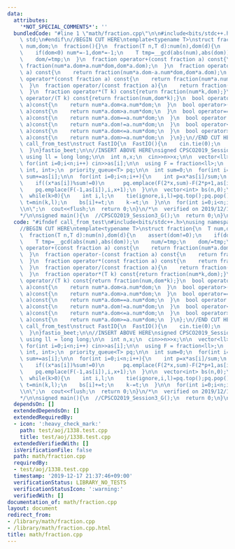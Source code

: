 ```yaml
---
data:
  attributes:
    '*NOT_SPECIAL_COMMENTS*': ''
  bundledCode: "#line 1 \"math/fraction.cpp\"\n\n#include<bits/stdc++.h>\nusing namespace\
    \ std;\n#endif\n//BEGIN CUT HERE\ntemplate<typename T>\nstruct fraction{\n  T\
    \ num,dom;\n  fraction(){}\n  fraction(T n,T d):num(n),dom(d){\n    assert(dom!=0);\n\
    \    if(dom<0) num*=-1,dom*=-1;\n    T tmp=__gcd(abs(num),abs(dom));\n    num/=tmp;\n\
    \    dom/=tmp;\n  }\n  fraction operator+(const fraction a) const{\n    return\
    \ fraction(num*a.dom+a.num*dom,dom*a.dom);\n  }\n  fraction operator-(const fraction\
    \ a) const{\n    return fraction(num*a.dom-a.num*dom,dom*a.dom);\n  }\n  fraction\
    \ operator*(const fraction a) const{\n    return fraction(num*a.num,dom*a.dom);\n\
    \  }\n  fraction operator/(const fraction a){\n    return fraction(num*a.dom,dom*a.num);\n\
    \  }\n  fraction operator*(T k) const{return fraction(num*k,dom);}\n  fraction\
    \ operator/(T k) const{return fraction(num,dom*k);}\n  bool operator<(const fraction\
    \ a)const{\n    return num*a.dom<a.num*dom;\n  }\n  bool operator>(const fraction\
    \ a)const{\n    return num*a.dom>a.num*dom;\n  }\n  bool operator==(const fraction\
    \ a)const{\n    return num*a.dom==a.num*dom;\n  }\n  bool operator!=(const fraction\
    \ a)const{\n    return num*a.dom!=a.num*dom;\n  }\n  bool operator<=(const fraction\
    \ a)const{\n    return num*a.dom<=a.num*dom;\n  }\n  bool operator>=(const fraction\
    \ a)const{\n    return num*a.dom>=a.num*dom;\n  }\n};\n//END CUT HERE\n#ifndef\
    \ call_from_test\nstruct FastIO{\n  FastIO(){\n    cin.tie(0);\n    ios::sync_with_stdio(0);\n\
    \  }\n}fastio_beet;\n\n//INSERT ABOVE HERE\nsigned CPSCO2019_Session3_G(){\n \
    \ using ll = long long;\n\n  int n,x;\n  cin>>n>>x;\n\n  vector<ll> as(n);\n \
    \ for(int i=0;i<n;i++) cin>>as[i];\n\n  using F = fraction<ll>;\n  using T = tuple<F,\
    \ int, int>;\n  priority_queue<T> pq;\n\n  int sum=0;\n  for(int i=0;i<n;i++)\
    \ sum+=as[i];\n\n  for(int i=0;i<n;i++){\n    int p=x*as[i]/sum;\n    pq.emplace(F(1,as[i]),i,p);\n\
    \    if((x*as[i])%sum!=0)\n      pq.emplace(F(2*x,sum)-F(2*p+1,as[i]),i,1);\n\
    \    pq.emplace(F(-1,as[i]),i,x+1);\n  }\n\n  vector<int> bs(n,0);\n  int k=x;\n\
    \  while(k>0){\n    int i,l;\n    tie(ignore,i,l)=pq.top();pq.pop();\n\n    int\
    \ t=min(k,l);\n    bs[i]+=t;\n    k-=t;\n  }\n\n  for(int i=0;i<n;i++) cout<<bs[i]<<\"\
    \\n\";\n  cout<<flush;\n  return 0;\n}\n/*\n  verified on 2019/12/17\n  https://atcoder.jp/contests/cpsco2019-s3/tasks/cpsco2019_s3_g\n\
    */\n\nsigned main(){\n  //CPSCO2019_Session3_G();\n  return 0;\n}\n#endif\n"
  code: "#ifndef call_from_test\n#include<bits/stdc++.h>\nusing namespace std;\n#endif\n\
    //BEGIN CUT HERE\ntemplate<typename T>\nstruct fraction{\n  T num,dom;\n  fraction(){}\n\
    \  fraction(T n,T d):num(n),dom(d){\n    assert(dom!=0);\n    if(dom<0) num*=-1,dom*=-1;\n\
    \    T tmp=__gcd(abs(num),abs(dom));\n    num/=tmp;\n    dom/=tmp;\n  }\n  fraction\
    \ operator+(const fraction a) const{\n    return fraction(num*a.dom+a.num*dom,dom*a.dom);\n\
    \  }\n  fraction operator-(const fraction a) const{\n    return fraction(num*a.dom-a.num*dom,dom*a.dom);\n\
    \  }\n  fraction operator*(const fraction a) const{\n    return fraction(num*a.num,dom*a.dom);\n\
    \  }\n  fraction operator/(const fraction a){\n    return fraction(num*a.dom,dom*a.num);\n\
    \  }\n  fraction operator*(T k) const{return fraction(num*k,dom);}\n  fraction\
    \ operator/(T k) const{return fraction(num,dom*k);}\n  bool operator<(const fraction\
    \ a)const{\n    return num*a.dom<a.num*dom;\n  }\n  bool operator>(const fraction\
    \ a)const{\n    return num*a.dom>a.num*dom;\n  }\n  bool operator==(const fraction\
    \ a)const{\n    return num*a.dom==a.num*dom;\n  }\n  bool operator!=(const fraction\
    \ a)const{\n    return num*a.dom!=a.num*dom;\n  }\n  bool operator<=(const fraction\
    \ a)const{\n    return num*a.dom<=a.num*dom;\n  }\n  bool operator>=(const fraction\
    \ a)const{\n    return num*a.dom>=a.num*dom;\n  }\n};\n//END CUT HERE\n#ifndef\
    \ call_from_test\nstruct FastIO{\n  FastIO(){\n    cin.tie(0);\n    ios::sync_with_stdio(0);\n\
    \  }\n}fastio_beet;\n\n//INSERT ABOVE HERE\nsigned CPSCO2019_Session3_G(){\n \
    \ using ll = long long;\n\n  int n,x;\n  cin>>n>>x;\n\n  vector<ll> as(n);\n \
    \ for(int i=0;i<n;i++) cin>>as[i];\n\n  using F = fraction<ll>;\n  using T = tuple<F,\
    \ int, int>;\n  priority_queue<T> pq;\n\n  int sum=0;\n  for(int i=0;i<n;i++)\
    \ sum+=as[i];\n\n  for(int i=0;i<n;i++){\n    int p=x*as[i]/sum;\n    pq.emplace(F(1,as[i]),i,p);\n\
    \    if((x*as[i])%sum!=0)\n      pq.emplace(F(2*x,sum)-F(2*p+1,as[i]),i,1);\n\
    \    pq.emplace(F(-1,as[i]),i,x+1);\n  }\n\n  vector<int> bs(n,0);\n  int k=x;\n\
    \  while(k>0){\n    int i,l;\n    tie(ignore,i,l)=pq.top();pq.pop();\n\n    int\
    \ t=min(k,l);\n    bs[i]+=t;\n    k-=t;\n  }\n\n  for(int i=0;i<n;i++) cout<<bs[i]<<\"\
    \\n\";\n  cout<<flush;\n  return 0;\n}\n/*\n  verified on 2019/12/17\n  https://atcoder.jp/contests/cpsco2019-s3/tasks/cpsco2019_s3_g\n\
    */\n\nsigned main(){\n  //CPSCO2019_Session3_G();\n  return 0;\n}\n#endif\n"
  dependsOn: []
  extendedDependsOn: []
  extendedRequiredBy:
  - icon: ':heavy_check_mark:'
    path: test/aoj/1338.test.cpp
    title: test/aoj/1338.test.cpp
  extendedVerifiedWith: []
  isVerificationFile: false
  path: math/fraction.cpp
  requiredBy:
  - test/aoj/1338.test.cpp
  timestamp: '2019-12-17 21:37:46+09:00'
  verificationStatus: LIBRARY_NO_TESTS
  verificationStatusIcon: ':warning:'
  verifiedWith: []
documentation_of: math/fraction.cpp
layout: document
redirect_from:
- /library/math/fraction.cpp
- /library/math/fraction.cpp.html
title: math/fraction.cpp
---
```

